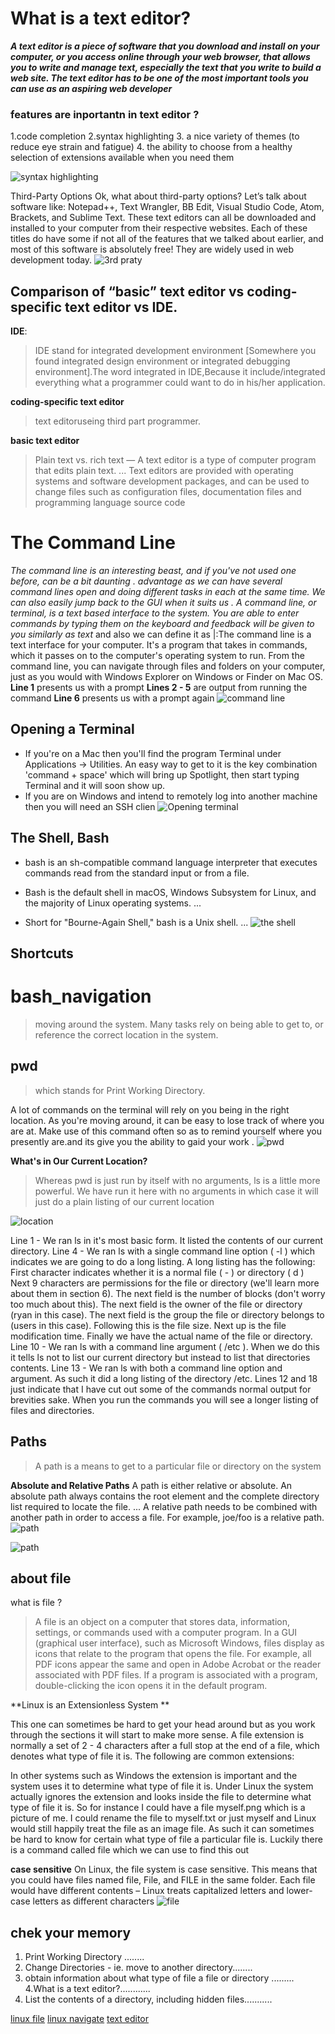 # What is a text editor?
***A text editor is a piece of software that you download and install on
your computer, or you access online through your web browser, that
allows you to write and manage text, especially the text that you write
to build a web site. The text editor has to be one of the most
important tools you can use as an aspiring web developer***

### features are inportantn in text editor ?
1.code completion
2.syntax highlighting
3. a nice variety of themes (to reduce eye strain and
fatigue)
4. the ability to choose from a healthy selection of
extensions available when you need them


![syntax highlighting](https://www.codinion.com/img/dark/highlighting_1_tbn.jpg)

Third-Party Options
Ok, what about third-party options? Let’s talk about software like:
Notepad++, Text Wrangler, BB Edit, Visual Studio Code, Atom,
Brackets, and Sublime Text. These text editors can all be downloaded
and installed to your computer from their respective websites. Each
of these titles do have some if not all of the features that we talked
about earlier, and most of this software is absolutely free! They are
widely used in web development today.
![3rd praty](https://res.cloudinary.com/practicaldev/image/fetch/s--k9a02Qc5--/c_imagga_scale,f_auto,fl_progressive,h_900,q_auto,w_1600/https://miro.medium.com/max/3000/1%2AhCOOFW4sQi1jz7-2u1sJGQ.png)



## Comparison of “basic” text editor vs coding-specific text editor vs IDE.
**IDE**:
> IDE stand for integrated development environment [Somewhere you found integrated design environment or integrated debugging environment].The word integrated in IDE,Because it include/integrated everything what a programmer could want to do in his/her application.


**coding-specific text editor**
> text editoruseing third part programmer.

**basic text editor**
>Plain text vs. rich text — A text editor is a type of computer program that edits plain text. ... Text editors are provided with operating systems and software development packages, and can be used to change files such as configuration files, documentation files and programming language source code





# The Command Line
*The command line is an interesting beast, and if you've not used one before, can be a bit daunting . advantage as we can have several command lines open and doing different tasks in each at the same time. We can also easily jump back to the GUI when it suits us . A command line, or terminal, is a text based interface to the system. You are able to enter commands by typing them on the keyboard and feedback will be given to you similarly as text*
and also we can define it as |:The command line is a text interface for your computer. It's a program that takes in commands, which it passes on to the computer's operating system to run. From the command line, you can navigate through files and folders on your computer, just as you would with Windows Explorer on Windows or Finder on Mac OS.
**Line 1** presents us with a prompt
**Lines 2 - 5** are output from running the command
**Line 6** presents us with a prompt again
![command line](https://mehmandarov.com/assets/images/posts-images/2018-12-30-bash_navigation.png)


## Opening a Terminal
* If you're on a Mac then you'll find the program Terminal under Applications -> Utilities. An easy way to get to it is the key combination 'command + space' which will bring up Spotlight, then start typing Terminal and it will soon show up.
* If you are on Windows and intend to remotely log into another machine then you will need an SSH clien
![Opening terminal](https://qph.fs.quoracdn.net/main-qimg-1483013dc6ae95f3dd17475e682e9358.webp)


## The Shell, Bash
* bash is an sh-compatible command language interpreter that executes commands read from the standard input or from a file.

* Bash is the default shell in macOS, Windows Subsystem for Linux, and the majority of Linux operating systems. ...

* Short for "Bourne-Again Shell," bash is a Unix shell. ...
![the shell](https://i.ytimg.com/vi/d0EjdtUepNs/maxresdefault.jpg)

## Shortcuts



# bash_navigation 
> moving around the system. Many tasks rely on being able to get to, or reference the correct location in the system.

## pwd
> which stands for Print Working Directory.

A lot of commands on the terminal will rely on you being in the right location. As you're moving around, it can be easy to lose track of where you are at. Make use of this command often so as to remind yourself where you presently are.and its give you the ability to gaid your work .
![pwd](https://i.ytimg.com/vi/5_bfH0t8QfA/maxresdefault.jpg)

**What's in Our Current Location?**
> Whereas pwd is just run by itself with no arguments, ls is a little more powerful. We have run it here with no arguments in which case it will just do a plain listing of our current location

![location]()


Line 1 - We ran ls in it's most basic form. It listed the contents of our current directory.
Line 4 - We ran ls with a single command line option ( -l ) which indicates we are going to do a long listing. A long listing has the following:
First character indicates whether it is a normal file ( - ) or directory ( d )
Next 9 characters are permissions for the file or directory (we'll learn more about them in section 6).
The next field is the number of blocks (don't worry too much about this).
The next field is the owner of the file or directory (ryan in this case).
The next field is the group the file or directory belongs to (users in this case).
Following this is the file size.
Next up is the file modification time.
Finally we have the actual name of the file or directory.
Line 10 - We ran ls with a command line argument ( /etc ). When we do this it tells ls not to list our current directory but instead to list that directories contents.
Line 13 - We ran ls with both a command line option and argument. As such it did a long listing of the directory /etc.
Lines 12 and 18 just indicate that I have cut out some of the commands normal output for brevities sake. When you run the commands you will see a longer listing of files and directories.



## Paths
> A path is a means to get to a particular file or directory on the system

**Absolute and Relative Paths**
A path is either relative or absolute. An absolute path always contains the root element and the complete directory list required to locate the file. ... A relative path needs to be combined with another path in order to access a file. For example, joe/foo is a relative path.
![path](https://miro.medium.com/max/638/1*kgHgaUFhlXLl1Np2iWa65Q.jpeg)

![path](https://www.wpglobalsupport.com/wp-content/uploads/2017/10/Absolutepath-vs-relative-path-1.jpg)



## about file
what is file ?
> A file is an object on a computer that stores data, information, settings, or commands used with a computer program. In a GUI (graphical user interface), such as Microsoft Windows, files display as icons that relate to the program that opens the file. For example, all PDF icons appear the same and open in Adobe Acrobat or the reader associated with PDF files. If a program is associated with a program, double-clicking the icon opens it in the default program.

**Linux is an Extensionless System
**

This one can sometimes be hard to get your head around but as you work through the sections it will start to make more sense. A file extension is normally a set of 2 - 4 characters after a full stop at the end of a file, which denotes what type of file it is. The following are common extensions:


In other systems such as Windows the extension is important and the system uses it to determine what type of file it is. Under Linux the system actually ignores the extension and looks inside the file to determine what type of file it is. So for instance I could have a file myself.png which is a picture of me. I could rename the file to myself.txt or just myself and Linux would still happily treat the file as an image file. As such it can sometimes be hard to know for certain what type of file a particular file is. Luckily there is a command called file which we can use to find this out

**case sensitive** 
On Linux, the file system is case sensitive. This means that you could have files named file, File, and FILE in the same folder. Each file would have different contents – Linux treats capitalized letters and lower-case letters as different characters
![file](https://www.tecmint.com/wp-content/uploads/2016/05/Everything-is-a-File-in-Linux.png)



## chek your memory
1. Print Working Directory ........
2. Change Directories - ie. move to another directory........
3. obtain information about what type of file a file or directory .........
4.What is a text editor?............
5. List the contents of a directory, including hidden files...........

[linux file](https://ryanstutorials.net/linuxtutorial/aboutfiles.php)
[linux navigate](https://ryanstutorials.net/linuxtutorial/navigation.php)
[text editor](https://www.w3schools.com/html/tryit.asp?filename=tryhtml_basic) 

